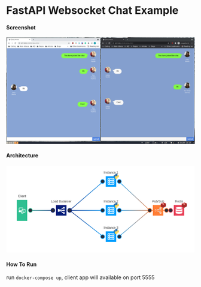 # FastAPI Websocket Chat Example

#### Screenshot

<img src='screenshot.png'>

#### Architecture
<img src='architecture.png'>

#### How To Run
run `docker-compose up`, client app will available on port 5555
